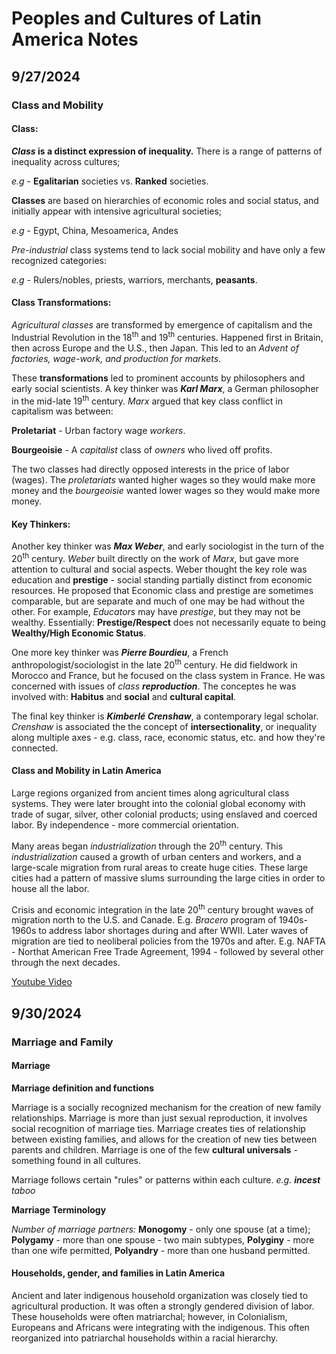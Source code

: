 # **Peoples and Cultures of Latin America Notes**

## **9/27/2024**

### **Class and Mobility**
#### **Class:**
**_Class_ is a distinct expression of inequality.**
There is a range of patterns of inequality across cultures;

_e.g_ - **Egalitarian** societies vs. **Ranked** societies.

**Classes** are based on hierarchies of economic roles and social status, and initially appear with intensive agricultural societies;

_e.g_ - Egypt, China, Mesoamerica, Andes

*Pre-industrial* class systems tend to lack social mobility and have only a few recognized categories:

_e.g_ - Rulers/nobles, priests, warriors, merchants, **peasants**. 

#### **Class Transformations:**
_Agricultural classes_ are transformed by emergence of capitalism and the Industrial Revolution in the 18<sup>th</sup> and 19<sup>th</sup> centuries. Happened first in Britain, then across Europe and the U.S., then Japan. This led to an _Advent of factories, wage-work, and production for markets_.

These **transformations** led to prominent accounts by philosophers and early social scientists.
A key thinker was ***Karl Marx***, a German philosopher in the mid-late 19<sup>th</sup> century.
_Marx_ argued that key class conflict in capitalism was between:

**Proletariat** - Urban factory wage _workers_.

**Bourgeoisie** - A _capitalist_ class of _owners_ who lived off profits.

The two classes had directly opposed interests in the price of labor (wages).
The _proletariats_ wanted higher wages so they would make more money and the _bourgeoisie_ wanted lower wages so they would make more money.

#### **Key Thinkers**:
Another key thinker was ***Max Weber***, and early sociologist in the turn of the 20<sup>th</sup> century.
_Weber_ built directly on the work of _Marx_, but gave more attention to cultural and social aspects.
Weber thought the key role was education and **prestige** - social standing partially distinct from economic resources.
He proposed that Economic class and prestige are sometimes comparable, but are separate and much of one may be had without the other.
For example, _Educators_ may have _prestige_, but they may not be wealthy.
Essentially: **Prestige/Respect** does not necessarily equate to being **Wealthy/High Economic Status**.

One more key thinker was ***Pierre Bourdieu***, a French anthropologist/sociologist in the late 20<sup>th</sup> century.
He did fieldwork in Morocco and France, but he focused on the class system in France. He was concerned with issues of _class **reproduction**_.
The conceptes he was involved with: **Habitus** and **social** and **cultural capital**.

The final key thinker is ***Kimberlé Crenshaw***, a contemporary legal scholar.
_Crenshaw_ is associated the the concept of **intersectionality**, or inequality along multiple axes - e.g. class, race, economic status, etc. and how they're connected.

#### **Class and Mobility in Latin America**
Large regions organized from ancient times along agricultural class systems.
They were later brought into the colonial global economy with trade of sugar, silver, other colonial products; using enslaved and coerced labor.
By independence - more commercial orientation.

Many areas began _industrialization_ through the 20<sup>th</sup> century.
This _industrialization_ caused a growth of urban centers and workers, and a large-scale migration from rural areas to create huge cities.
These large cities had a pattern of massive slums surrounding the large cities in order to house all the labor.

Crisis and economic integration in the late 20<sup>th</sup> century brought waves of migration north to the U.S. and Canade.
E.g. _Bracero_ program of 1940s-1960s to address labor shortages during and after WWII.
Later waves of migration are tied to neoliberal policies from the 1970s and after.
E.g. NAFTA - Northat American Free Trade Agreement, 1994 - followed by several other through the next decades.

[Youtube Video](https://www.youtube.com/watch?v=1XJ4hKmWYWw)


## **9/30/2024**
### **Marriage and Family**
#### **Marriage**
**Marriage definition and functions**

Marriage is a socially recognized mechanism for the creation of new family relationships.
Marriage is more than just sexual reproduction, it involves social recognition of marriage ties.
Marriage creates ties of relationship between existing families, and allows for the creation of new ties between parents and children.
Marriage is one of the few **cultural universals** - something found in all cultures.

Marriage follows certain "rules" or patterns within each culture.
_e.g. **incest** taboo_

**Marriage Terminology**

_Number of marriage partners:_
**Monogomy** - only one spouse (at a time);
**Polygamy** - more than one spouse - two main subtypes,
**Polyginy** - more than one wife permitted,
**Polyandry** - more than one husband permitted.

#### **Households, gender, and families in Latin America**

Ancient and later indigenous household organization was closely tied to agricultural production.
It was often a strongly gendered division of labor.
These households were often matriarchal; however, in Colonialism, Europeans and Africans were integrating with the indigenous.
This often reorganized into patriarchal households within a racial hierarchy.